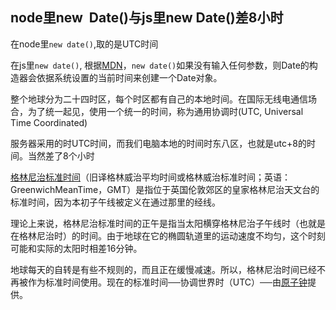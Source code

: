 ## node里new  Date()与js里new Date()差8小时

在node里`new date()`,取的是UTC时间

在js里`new date()`,
根据[MDN](https://developer.mozilla.org/zh-CN/docs/Web/JavaScript/Reference/Global_Objects/Date)，`new date()`如果没有输入任何参数，则Date的构造器会依据系统设置的当前时间来创建一个Date对象。

整个地球分为二十四时区，每个时区都有自己的本地时间。在国际无线电通信场合，为了统一起见，使用一个统一的时间，称为通用协调时(UTC, Universal Time Coordinated)

服务器采用的时UTC时间，而我们电脑本地的时间时东八区，也就是utc+8的时间。当然差了8个小时


[格林尼治标准时间](https://baike.baidu.com/item/%E6%A0%BC%E6%9E%97%E5%B0%BC%E6%B2%BB%E6%A0%87%E5%87%86%E6%97%B6%E9%97%B4/586530?fr=aladdin)（旧译格林威治平均时间或格林威治标准时间；英语：GreenwichMeanTime，GMT）是指位于英国伦敦郊区的皇家格林尼治天文台的标准时间，因为本初子午线被定义在通过那里的经线。

理论上来说，格林尼治标准时间的正午是指当太阳横穿格林尼治子午线时（也就是在格林尼治时）的时间。由于地球在它的椭圆轨道里的运动速度不均匀，这个时刻可能和实际的太阳时相差16分钟。

地球每天的自转是有些不规则的，而且正在缓慢减速。所以，格林尼治时间已经不再被作为标准时间使用。现在的标准时间──协调世界时（UTC）──由[原子钟](https://baike.baidu.com/item/%E5%8E%9F%E5%AD%90%E9%92%9F)提供。
